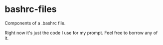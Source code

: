 bashrc-files
============

Components of a .bashrc file.

Right now it's just the code I use for my prompt.
Feel free to borrow any of it.

